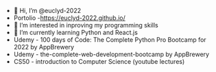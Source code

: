- 👋 Hi, I’m @euclyd-2022 
- Portolio -https://euclyd-2022.github.io/
- 👀 I’m interested in inproving my programming skills
- 🌱 I’m currently learning Python and React.js
- Udemy - 100 days of Code: The Complete Python Pro Bootcamp for 2022 by AppBrewery
- Udemy - the-complete-web-development-bootcamp by AppBrewery
- CS50 - introduction to Computer Science (youtube lectures)


<!---
euclyd-2022/euclyd-2022 is a ✨ special ✨ repository because its `README.md` (this file) appears on your GitHub profile.
You can click the Preview link to take a look at your changes.
--->

